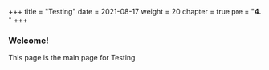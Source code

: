 +++
title = "Testing"
date = 2021-08-17
weight = 20
chapter = true
pre = "<b>4.  </b>"
+++
### Welcome!
This page is the main page for Testing
